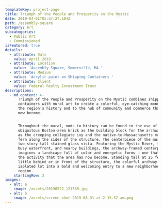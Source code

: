 ```yaml
---
templateKey: project-page
title: Triumph of the People and Prosperity on the Mystic
date: 2019-04-01T05:57:27.104Z
path: /assembly-square
category: Art
subcategories:
  - Public Art
  - Commissioned
isFeatured: true
details:
  - attribute: Date
    value: April 2019
  - attribute: Location
    value: 'Assembly Square, Somerville, MA '
  - attribute: Medium
    value: 'Acrylic paint on Shipping Containers '
  - attribute: Client
    value: Federal Realty Investment Trust
descriptions:
  - md_content: >-
      Triumph of the People and Prosperity on the Mystic combines shipping
      containers with mural art to create a colorful, eye-catching monument to
      the region’s history and to the hub of community and commerce that it has
      now become.


      Throughout the mural, nods to history can be found in the use of the
      ubiquitous Boston-area brick as the building block for the archway as well
      as the creeping collegiate ivy and the native-to-Massachusetts maiden hair
      fern along the sides of the structure. The centerpiece of the mural is the
      two-story tall stained-glass vista. Featuring the Mystic River, the always
      busy waterfront, and nearby buildings, the archway-framed centerpiece
      imagines a landscape full of color and energetic forms – one that reflects
      the activity that the area has now become. Standing tall at 25 feet with
      little behind or in front of the structure, the colorful archway turns an
      isolated lot into a bold and welcoming entry to a new neighborhood in the
      region.
    startingRow: 2
images:
  - alt: a
    image: /assets/20190522_121539.jpg
  - alt: b
    image: /assets/screen-shot-2019-08-31-at-2.15.57-am.png
---
```


